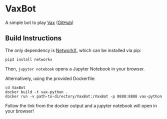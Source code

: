 # VaxBot

A simple bot to play [Vax](http://vax.herokuapp.com/game) ([GitHub](https://github.com/salathegroup/VaxGame))


## Build Instructions

The only dependency is [NetworkX](https://networkx.github.io/), which can be installed via pip:

```
pip3 install networkx
```
Then, `jupyter notebook` opens a Jupyter Notebook in your browser.

Alternatively, using the provided Dockerfile:

```
cd VaxBot
docker build -t vax-python .
docker run -v path-to-directory/VaxBot:/VaxBot -p 8888:8888 vax-python
```

Follow the link from the docker output and a jupyter notebook will open in your browser!

